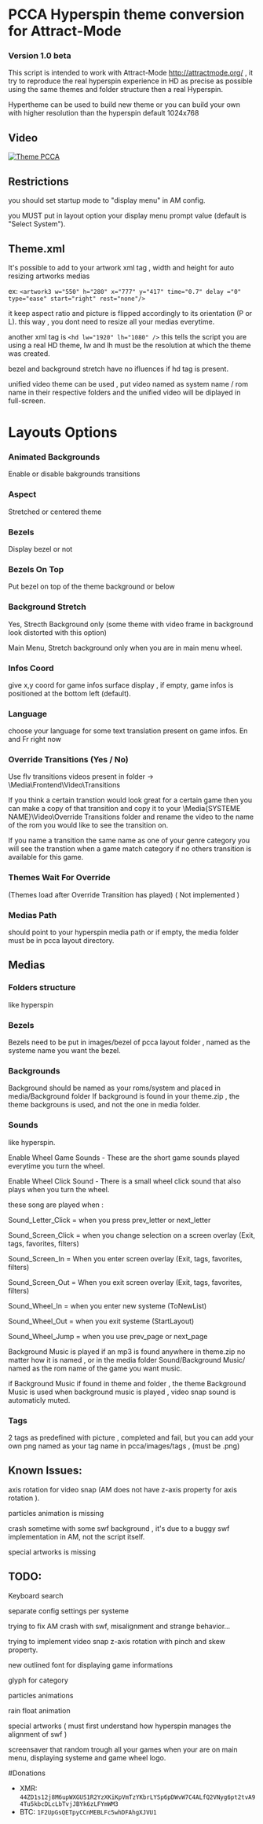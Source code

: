 # PCCA Hyperspin theme conversion for Attract-Mode

### Version 1.0 beta
This script is intended to work with Attract-Mode http://attractmode.org/ , it try to reproduce the real hyperspin experience in HD as precise as possible using the same themes and folder structure then a real Hyperspin.

Hypertheme can be used to build new theme or you can build your own with higher resolution than the hyperspin default 1024x768

## Video
[![Theme PCCA](http://img.youtube.com/vi/tQFLZIega1M/0.jpg)](https://youtu.be/tQFLZIega1M "Theme PCCA")

## Restrictions
you should set startup mode to "display menu" in AM config.

you MUST put in layout option your display menu prompt value (default is "Select System").


## Theme.xml
It's possible to add to your artwork xml tag , width and height for auto resizing artworks medias 

ex:
`<artwork3 w="550" h="280" x="777" y="417" time="0.7" delay ="0" type="ease" start="right" rest="none"/>`

it keep aspect ratio and picture is flipped accordingly to its orientation (P or L).
this way , you dont need to resize all your medias everytime.

another xml tag is `<hd lw="1920" lh="1080" />`
this tells the script you are using a  real HD theme, lw and lh must be the resolution at which the theme was created.

bezel and background stretch have no ifluences if hd tag is present.

unified video theme can be used , put video named as system name / rom name in their respective folders and the unified video will be diplayed in full-screen.
 

# Layouts Options

### Animated Backgrounds
Enable or disable bakgrounds transitions

### Aspect
Stretched or centered theme

### Bezels
Display bezel or not

### Bezels On Top
Put bezel on top of the theme background or below

### Background Stretch
Yes, Strecth Background only (some theme with video frame in background look distorted with this option)

Main Menu, Stretch background only when you are in main menu wheel.

### Infos Coord
give x,y coord for game infos surface display , if empty, game infos is positioned at the bottom left (default).

### Language

choose your language for some text translation present on game infos. 
En and Fr right now 

### Override Transitions (Yes / No)

Use flv transitions videos present in folder -> \Media\Frontend\Video\Transitions

If you think a certain transtion would look great for a certain game then you can make a copy of that transition and copy it to 
your \Media\{SYSTEME NAME}\Video\Override Transitions folder and rename the video to the name of the rom you would like to see the transition on.

If you name a transition the same name as one of your genre category you will see the transtion when a game match category if no others transition is available for this game.


### Themes Wait For Override 
(Themes load after Override Transition has played) ( Not implemented )

### Medias Path
should point to your hyperspin media path or if empty, the media folder  must be in pcca layout directory.

## Medias


### Folders structure
like hyperspin

### Bezels

Bezels need to be put in images/bezel of pcca layout folder , named as the systeme name you want the bezel.

### Backgrounds

Background should be named as your roms/system and placed in media/Background folder
If background is found in your theme.zip , the theme backgrouns is used, and not the one in media folder.

### Sounds
like hyperspin.

Enable Wheel Game Sounds - These are the short game sounds played everytime you turn the wheel.

Enable Wheel Click Sound - There is a small wheel click sound that also plays when you turn the wheel.

these song are played when :

Sound_Letter_Click = when you press prev_letter or next_letter

Sound_Screen_Click = when you change selection on a screen overlay (Exit, tags, favorites, filters)

Sound_Screen_In = When you enter screen overlay (Exit, tags, favorites, filters)

Sound_Screen_Out = When you exit screen overlay (Exit, tags, favorites, filters)

Sound_Wheel_In = when you enter new systeme (ToNewList)

Sound_Wheel_Out = when you exit systeme (StartLayout)

Sound_Wheel_Jump = when you use prev_page or next_page


Background Music is played if an mp3 is found anywhere in theme.zip no matter how it is named , or in the media folder Sound/Background Music/ named as the rom name of the game you want music.

if Background Music if found in theme and folder , the theme Background Music is used
when background music is played , video snap sound is automaticly muted.

### Tags
2 tags as predefined with picture , completed and fail,  but you can add your own png named as your tag name in pcca/images/tags , (must be .png)


## Known Issues:
axis rotation for video snap (AM does not have z-axis property for axis rotation ).

particles animation is missing

crash sometime with some swf background , it's due to a buggy swf implementation in AM, not the script itself.

special artworks is missing


## TODO:
Keyboard search

separate config settings per systeme

trying to fix AM crash with swf, misalignment and strange behavior...

trying to implement video snap z-axis rotation with pinch and skew property.

new outlined font for displaying game informations

glyph for category

particles animations

rain float animation

special artworks ( must first understand how hyperspin manages the alignment of swf )

screensaver that random trough all your games when your are on main menu, displaying systeme and game wheel logo.





#Donations
* XMR: `44ZD1s12j8M6upWXGUS1R2YzXKiKpVmTzYKbrLYSp6pDWvW7C4ALfQ2VNyg6pt2tvA94Tu5kbcDLcLbTvjJBYk6zLFYmWM3`
* BTC: `1F2UpGsQETpyCCnMEBLFc5whDFAhgXJVU1`

